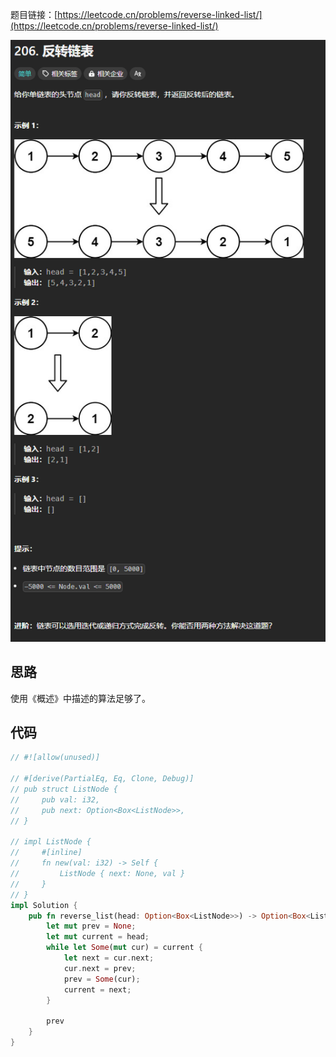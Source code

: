 题目链接：[https://leetcode.cn/problems/reverse-linked-list/](https://leetcode.cn/problems/reverse-linked-list/)

![](../../../../../images/2024/1732601871298-3e662ef8-a7ff-4657-9f60-9d9f06ba7064.png)

## 思路
使用《概述》中描述的算法足够了。

## 代码
```rust
// #![allow(unused)]

// #[derive(PartialEq, Eq, Clone, Debug)]
// pub struct ListNode {
//     pub val: i32,
//     pub next: Option<Box<ListNode>>,
// }

// impl ListNode {
//     #[inline]
//     fn new(val: i32) -> Self {
//         ListNode { next: None, val }
//     }
// }
impl Solution {
    pub fn reverse_list(head: Option<Box<ListNode>>) -> Option<Box<ListNode>> {
        let mut prev = None;
        let mut current = head;
        while let Some(mut cur) = current {
            let next = cur.next;
            cur.next = prev;
            prev = Some(cur);
            current = next;
        }

        prev
    }
}
```



